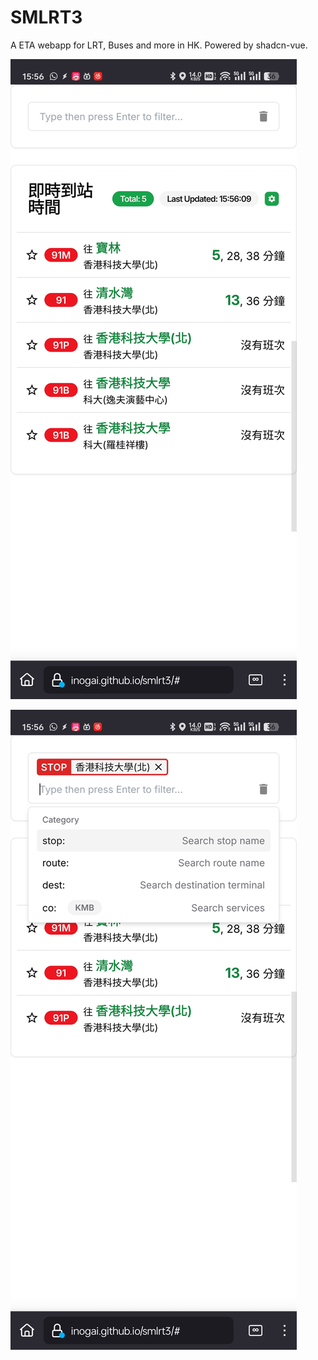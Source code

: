 # SMLRT3

A ETA webapp for LRT, Buses and more in HK. Powered by shadcn-vue.

![  ](./docs/Screenshot_2025-03-14-15-56-13-52_d0ef7a9810af20f7b394f4f927b723b0.jpg)

![  ](./docs/Screenshot_2025-03-14-15-56-33-85_d0ef7a9810af20f7b394f4f927b723b0.jpg)
